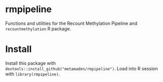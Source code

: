 # rmpipeline
Functions and utilities for the Recount Methylation Pipeline and `recountmethylation` R package.

# Install

Install this package with `devtools::install_github("metamaden/rmpipeline")`. Load into R session with `library(rmpipeline)`. 

